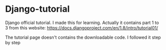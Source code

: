 # Django-tutorial
Django official tutorial. I made this for learning. Actually it contains part 1 to 3 from this website: https://docs.djangoproject.com/en/1.8/intro/tutorial01/

The tutorial page doesn't contains the downloadable code. I followed it step by step
